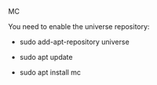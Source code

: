 MC

You need to enable the universe repository:

- sudo add-apt-repository universe

- sudo apt update

- sudo apt install mc
